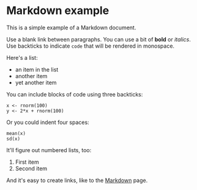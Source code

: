 # Markdown example

This is a simple example of a Markdown document.

Use a blank link between paragraphs.
You can use a bit of **bold** or _italics_. Use backticks to indicate
`code` that will be rendered in monospace.

Here's a list:

- an item in the list
- another item
- yet another item

You can include blocks of code using three backticks:

```
x <- rnorm(100)
y <- 2*x + rnorm(100)
```

Or you could indent four spaces:

    mean(x)
    sd(x)

It'll figure out numbered lists, too:

1. First item
2. Second item

And it's easy to create links, like to
the [Markdown](http://daringfireball.net/projects/markdown/)
page.